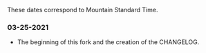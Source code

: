These dates correspond to Mountain Standard Time.

### 03-25-2021
* The beginning of this fork and the creation of the CHANGELOG.
